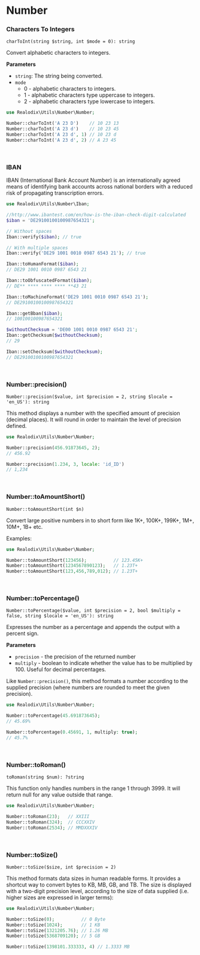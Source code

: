 Number
===

### Characters To Integers

`charToInt(string $string, int $mode = 0): string`

Convert alphabetic characters to integers.

**Parameters**
- `string`: The string being converted. 
- `mode`
  - 0 - alphabetic characters to integers.
  - 1 - alphabetic characters type uppercase to integers.
  - 2 - alphabetic characters type lowercase to integers.

```php
use Realodix\Utils\Number\Number;

Number::charToInt('A 23 D')    // 10 23 13
Number::charToInt('A 23 d')    // 10 23 45
Number::charToInt('A 23 d', 1) // 10 23 d
Number::charToInt('A 23 d', 2) // A 23 45
```

<br>

### IBAN

IBAN (International Bank Account Number) is an internationally agreed means of identifying bank accounts across national borders with a reduced risk of propagating transcription errors.

```php
use Realodix\Utils\Number\Iban;

//http://www.ibantest.com/en/how-is-the-iban-check-digit-calculated
$iban = 'DE29100100100987654321';

// Without spaces
Iban::verify($iban); // true

// With multiple spaces
Iban::verify('DE29 1001 0010 0987 6543 21'); // true

Iban::toHumanFormat($iban);
// DE29 1001 0010 0987 6543 21

Iban::toObfuscatedFormat($iban);
// DE** **** **** **** **43 21

Iban::toMachineFormat('DE29 1001 0010 0987 6543 21');
// DE29100100100987654321

Iban::getBban($iban);
// 100100100987654321

$withoutChecksum = 'DE00 1001 0010 0987 6543 21';
Iban::getChecksum($withoutChecksum);
// 29

Iban::setChecksum($withoutChecksum);
// DE29100100100987654321
```

<br>

### Number::precision()

`Number::precision($value, int $precision = 2, string $locale = 'en_US'): string`

This method displays a number with the specified amount of precision (decimal places). It will round in order to maintain the level of precision defined.

```php
use Realodix\Utils\Number\Number;

Number::precision(456.91873645, 2);
// 456.92

Number::precision(1.234, 3, locale: 'id_ID')
// 1,234
```

<br>

### Number::toAmountShort()

`Number::toAmountShort(int $n)`

Convert large positive numbers in to short form like 1K+, 100K+, 199K+, 1M+, 10M+, 1B+ etc.

Examples:

```php
use Realodix\Utils\Number\Number;

Number::toAmountShort(123456);          // 123.45K+
Number::toAmountShort(1234567890123);   // 1.23T+
Number::toAmountShort(123,456,789,012); // 1.23T+
```

<br>

### Number::toPercentage()

`Number::toPercentage($value, int $precision = 2, bool $multiply = false, string $locale = 'en_US'): string`

Expresses the number as a percentage and appends the output with a percent sign.

**Parameters**
- `precision` - the precision of the returned number
- `multiply` - boolean to indicate whether the value has to be multiplied by 100. Useful for decimal percentages.

Like `Number::precision()`, this method formats a number according to the supplied precision (where numbers are rounded to meet the given precision).

```php
use Realodix\Utils\Number\Number;

Number::toPercentage(45.691873645);
// 45.69%

Number::toPercentage(0.45691, 1, multiply: true);
// 45.7%
```

<br>

### Number::toRoman()

`toRoman(string $num): ?string`

This function only handles numbers in the range 1 through 3999. It will return null for any value outside that range.

```php
use Realodix\Utils\Number\Number;

Number::toRoman(23);   // XXIII
Number::toRoman(324);  // CCCXXIV
Number::toRoman(2534); // MMDXXXIV
```

<br>

### Number::toSize()

`Number::toSize($size, int $precision = 2)`

This method formats data sizes in human readable forms. It provides a shortcut way to convert bytes to KB, MB, GB, and TB. The size is displayed with a two-digit precision level, according to the size of data supplied (i.e. higher sizes are expressed in larger terms):

```php
use Realodix\Utils\Number\Number;

Number::toSize(0);          // 0 Byte
Number::toSize(1024);       // 1 KB
Number::toSize(1321205.76); // 1.26 MB
Number::toSize(5368709120); // 5 GB

Number::toSize(1398101.333333, 4) // 1.3333 MB
```
